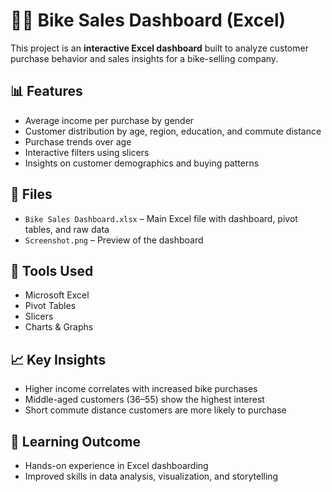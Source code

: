 # 🚴‍♂️ Bike Sales Dashboard (Excel)

This project is an **interactive Excel dashboard** built to analyze customer purchase behavior and sales insights for a bike-selling company.

## 📊 Features

- Average income per purchase by gender  
- Customer distribution by age, region, education, and commute distance  
- Purchase trends over age  
- Interactive filters using slicers  
- Insights on customer demographics and buying patterns  

## 📂 Files

- `Bike Sales Dashboard.xlsx` – Main Excel file with dashboard, pivot tables, and raw data  
- `Screenshot.png` – Preview of the dashboard  

## 🔧 Tools Used

- Microsoft Excel  
- Pivot Tables  
- Slicers  
- Charts & Graphs  

## 📈 Key Insights

- Higher income correlates with increased bike purchases  
- Middle-aged customers (36–55) show the highest interest  
- Short commute distance customers are more likely to purchase  

## 🧠 Learning Outcome

- Hands-on experience in Excel dashboarding  
- Improved skills in data analysis, visualization, and storytelling  
